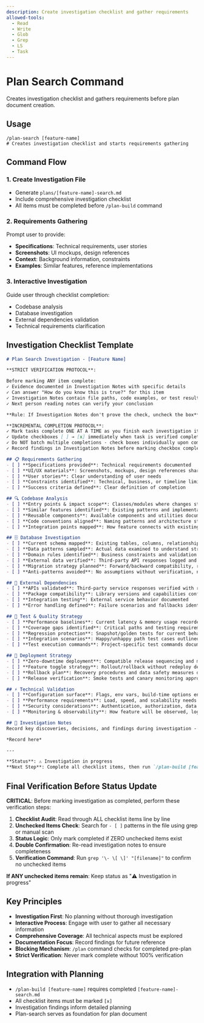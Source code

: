 ```yaml
---
description: Create investigation checklist and gather requirements
allowed-tools:
  - Read
  - Write
  - Glob
  - Grep
  - LS
  - Task
---
```


# Plan Search Command

Creates investigation checklist and gathers requirements before plan document creation.

## Usage

```
/plan-search [feature-name]
# Creates investigation checklist and starts requirements gathering
```

## Command Flow

### 1. Create Investigation File
- Generate `plans/[feature-name]-search.md`
- Include comprehensive investigation checklist
- All items must be completed before `/plan-build` command

### 2. Requirements Gathering
Prompt user to provide:
- **Specifications**: Technical requirements, user stories
- **Screenshots**: UI mockups, design references
- **Context**: Background information, constraints
- **Examples**: Similar features, reference implementations

### 3. Interactive Investigation
Guide user through checklist completion:
- Codebase analysis
- Database investigation
- External dependencies validation
- Technical requirements clarification

## Investigation Checklist Template

```markdown
# Plan Search Investigation - [Feature Name]

**STRICT VERIFICATION PROTOCOL**:

Before marking ANY item complete:
✓ Evidence documented in Investigation Notes with specific details
✓ Can answer "How do you know this is true?" for this item  
✓ Investigation Notes contain file paths, code examples, or test results
✓ Next person reading notes can verify your conclusion

**Rule: If Investigation Notes don't prove the check, uncheck the box**

**INCREMENTAL COMPLETION PROTOCOL**:
✓ Mark tasks complete ONE AT A TIME as you finish each investigation item
✓ Update checkboxes [ ] → [x] immediately when task is verified complete
✓ Do NOT batch multiple completions - check boxes individually upon completion
✓ Record findings in Investigation Notes before marking checkbox complete

## 📋 Requirements Gathering
- [ ] **Specifications provided**: Technical requirements documented
- [ ] **UI/UX materials**: Screenshots, mockups, design references shared
- [ ] **User stories**: Clear understanding of user needs
- [ ] **Constraints identified**: Technical, business, or timeline limitations
- [ ] **Success criteria defined**: Clear definition of completion

## 🔍 Codebase Analysis
- [ ] **Entry points & impact scope**: Classes/modules where changes start, sync/async downstream impacts mapped
- [ ] **Similar features identified**: Existing patterns and implementations found for reference
- [ ] **Reusable components**: Available components and utilities documented
- [ ] **Code conventions aligned**: Naming patterns and architecture styles understood
- [ ] **Integration points mapped**: How feature connects with existing system architecture

## 🗄️ Database Investigation
- [ ] **Current schema mapped**: Existing tables, columns, relationships, and constraints documented
- [ ] **Data patterns sampled**: Actual data examined to understand structure and volume
- [ ] **Domain rules identified**: Business constraints and validation requirements documented
- [ ] **External data verified**: Third-party API responses logged and data structures confirmed
- [ ] **Migration strategy planned**: Forward/backward compatibility, rollback approach, performance impact
- [ ] **Anti-patterns avoided**: No assumptions without verification, no copy-paste patterns without analysis

## 🔗 External Dependencies
- [ ] **APIs validated**: Third-party service responses verified with real data
- [ ] **Package compatibility**: Library versions and capabilities confirmed
- [ ] **Integration testing**: External service behavior documented
- [ ] **Error handling defined**: Failure scenarios and fallbacks identified

## 🧪 Test & Quality Strategy
- [ ] **Performance baselines**: Current latency & memory usage recorded
- [ ] **Coverage gaps identified**: Critical paths and testing requirements mapped
- [ ] **Regression protection**: Snapshot/golden tests for current behavior
- [ ] **Integration scenarios**: Happy/unhappy path test cases outlined
- [ ] **Test execution commands**: Project-specific test commands documented (TDD cycles, module tests, full test suite)

## 🚀 Deployment Strategy
- [ ] **Zero-downtime deployment**: Compatible release sequencing and migration approach planned
- [ ] **Feature toggle strategy**: Rollout/rollback without redeploy designed
- [ ] **Rollback plan**: Recovery procedures and data safety measures defined
- [ ] **Release verification**: Smoke tests and canary monitoring approach outlined

## ⚡ Technical Validation
- [ ] **Configuration surface**: Flags, env vars, build-time options enumerated
- [ ] **Performance requirements**: Load, speed, and scalability needs defined
- [ ] **Security considerations**: Authentication, authorization, data protection
- [ ] **Monitoring & observability**: How feature will be observed, logged, and alerted in production

## 📝 Investigation Notes
Record key discoveries, decisions, and findings during investigation - BE DETAILED. Include specific technical details, version numbers, performance metrics, constraints discovered through testing or conversation. Document architectural decisions with rationale and alternatives considered. List any unresolved questions that need clarification. This preserves context that may be lost due to token limits.

*Record here*

---

**Status**: ⚠️ Investigation in progress
**Next Step**: Complete all checklist items, then run `/plan-build [feature-name]`
```

## Final Verification Before Status Update

**CRITICAL**: Before marking investigation as completed, perform these verification steps:

1. **Checklist Audit**: Read through ALL checklist items line by line
2. **Unchecked Items Check**: Search for `- [ ]` patterns in the file using grep or manual scan
3. **Status Logic**: Only mark completed if ZERO unchecked items exist
4. **Double Confirmation**: Re-read investigation notes to ensure completeness
5. **Verification Command**: Run `grep '\- \[ \]' "[filename]"` to confirm no unchecked items

**If ANY unchecked items remain**: Keep status as "⚠️ Investigation in progress"

## Key Principles

- **Investigation First**: No planning without thorough investigation
- **Interactive Process**: Engage with user to gather all necessary information
- **Comprehensive Coverage**: All technical aspects must be explored
- **Documentation Focus**: Record findings for future reference
- **Blocking Mechanism**: `/plan` command checks for completed pre-plan
- **Strict Verification**: Never mark complete without 100% verification

## Integration with Planning

- `/plan-build [feature-name]` requires completed `[feature-name]-search.md`
- All checklist items must be marked `[x]` 
- Investigation findings inform detailed planning
- Plan-search serves as foundation for plan document